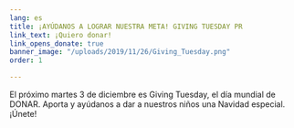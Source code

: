 ```yaml
---
lang: es
title: ¡AYÚDANOS A LOGRAR NUESTRA META! GIVING TUESDAY PR
link_text: ¡Quiero donar!
link_opens_donate: true
banner_image: "/uploads/2019/11/26/Giving_Tuesday.png"
order: 1

---
```

El próximo martes 3 de diciembre es Giving Tuesday, el día mundial de DONAR. Aporta y ayúdanos a dar a nuestros niños una Navidad especial. ¡Únete!
